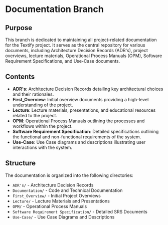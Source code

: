 # Documentation Branch

## Purpose
This branch is dedicated to maintaining all project-related documentation for the Textify project. It serves as the central repository for various documents, including Architecture Decision Records (ADR's), project overviews, lecture materials, Operational Process Manuals (OPM), Software Requirement Specifications, and Use-Case documents.

## Contents
- **ADR's**: Architecture Decision Records detailing key architectural choices and their rationales.
- **First_Overview**: Initial overview documents providing a high-level understanding of the project.
- **Lecture**: Lecture materials, presentations, and educational resources related to the project.
- **OPM**: Operational Process Manuals outlining the processes and workflows within the project.
- **Software Requirement Specification**: Detailed specifications outlining the functional and non-functional requirements of the system.
- **Use-Case**: Use Case diagrams and descriptions illustrating user interactions with the system.

## Structure
The documentation is organized into the following directories:
- `ADR's/` - Architecture Decision Records
- `Documentation/` - Code and Technical Documentation 
- `First_Overview/` - Initial Project Overviews
- `Lecture/` - Lecture Materials and Presentations
- `OPM/` - Operational Process Manuals
- `Software Requirement Specification/` - Detailed SRS Documents
- `Use-Case/` - Use Case Diagrams and Descriptions
